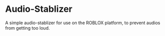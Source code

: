 # Audio-Stablizer
A simple audio-stablizer for use on the ROBLOX platform, to prevent audios from getting too loud.
